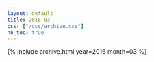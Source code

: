 ```yaml
---
layout: default
title: 2016–03
css: ["/css/archive.css"]
no_toc: true
---
```


{% include archive.html year=2016 month=03 %}
